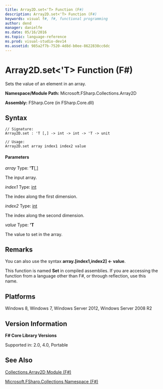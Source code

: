 ```yaml
---
title: Array2D.set<'T> Function (F#)
description: Array2D.set<'T> Function (F#)
keywords: visual f#, f#, functional programming
author: dend
manager: danielfe
ms.date: 05/16/2016
ms.topic: language-reference
ms.prod: visual-studio-dev14
ms.assetid: 985a2f7b-7520-4d8d-b0ee-8622838cc6dc 
---
```


# Array2D.set<'T> Function (F#)

Sets the value of an element in an array.

**Namespace/Module Path:** Microsoft.FSharp.Collections.Array2D

**Assembly:** FSharp.Core (in FSharp.Core.dll)

## Syntax

```
// Signature:
Array2D.set : 'T [,] -> int -> int -> 'T -> unit

// Usage:
Array2D.set array index1 index2 value
```

#### Parameters

*array*
Type: **'T**[[,]](http://msdn.microsoft.com/en-us/library/077252f3-e6ce-441c-9d5b-a6030eaef7cd)

The input array.

*index1*
Type: [int](http://msdn.microsoft.com/en-us/library/025d5455-3622-4ea5-9573-3ecbd4ee1375)

The index along the first dimension.

*index2*
Type: [int](http://msdn.microsoft.com/en-us/library/025d5455-3622-4ea5-9573-3ecbd4ee1375)

The index along the second dimension.

*value*
Type: **'T**

The value to set in the array.

## Remarks

You can also use the syntax **array.[index1,index2] &lt;- value**.

This function is named **Set** in compiled assemblies. If you are accessing the function from a language other than F#, or through reflection, use this name.

## Platforms

Windows 8, Windows 7, Windows Server 2012, Windows Server 2008 R2

## Version Information

**F# Core Library Versions**

Supported in: 2.0, 4.0, Portable

## See Also

[Collections.Array2D Module &#40;F&#35;&#41;](Collections.Array2D-Module-%5BFSharp%5D.md)

[Microsoft.FSharp.Collections Namespace &#40;F&#35;&#41;](Microsoft.FSharp.Collections-Namespace-%5BFSharp%5D.md)
